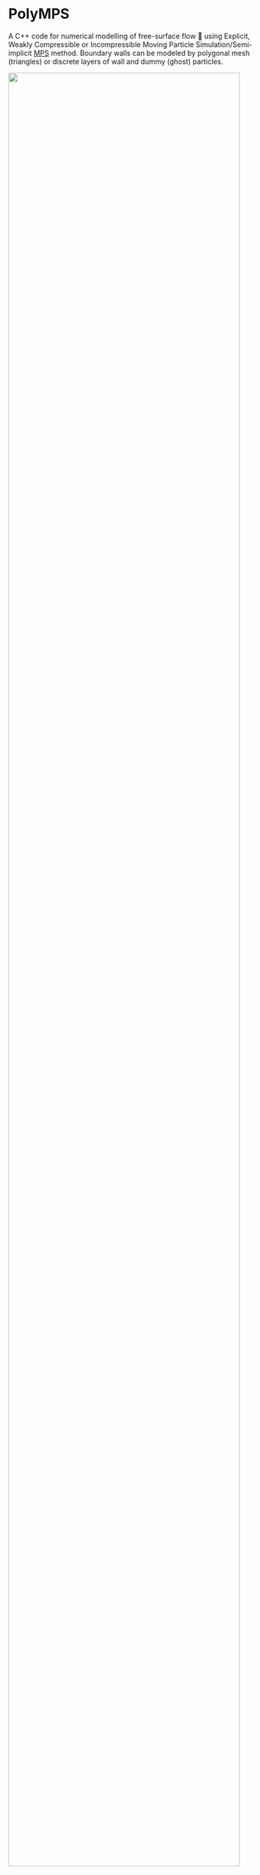 # PolyMPS

A C++ code for numerical modelling of free-surface flow :ocean: using Explicit, Weakly Compressible or Incompressible Moving Particle Simulation/Semi-implicit [MPS](https://doi.org/10.13182/NSE96-A24205) method. Boundary walls can be modeled by polygonal mesh (triangles) or discrete layers of wall and dummy (ghost) particles.

<img src='/output/dambreak01_movie.gif' width="96%">

## How to cite PolyMPS ?
If you use PolyMPS, please cite the following reference:

Rubens Augusto Amaro Junior, Alfredo Gay Neto and Liang-Yee Cheng, "3D WC-MPS coupled with geometrically nonlinear shell for hydro-elastic free-surface flows", International Journal for Numerical Methods in Fluids. https://doi.org/10.1002/fld.5083

## Forum

On the [PolyMPS Discussions](https://github.com/rubensamarojr/polymps/discussions) page you can ask questions, discuss about simulation issues, share ideas, and interact with other members.

## Contents
- [Dependencies](#dependencies)
- [PolyMPS workflow](#polymps-workflow)
- [Input files](#input-files)
    - [Foldernames, Filenames, Physical and Numerical parameters](#foldernames-filenames-physical-and-numerical-parameters)
    - [Solid domain](#solid-domain)
    - [Fluid domain](#fluid-domain)
- [Compile](#compile)
- [Run](#run)
    - [on LINUX](#on-linux)
    - [on WINDOWS](#on-windows)
- [Json input filename](#json-input-filename)
- [Additional note](#additional-note)
- [Output](#output)
- [Directories](#directories)
- [License](#license)

## Dependencies

- [GCC (GNU Compiler Collection)](https://gcc.gnu.org)
- [Eigen](http://eigen.tuxfamily.org)
- [libigl](https://github.com/libigl/libigl)
- [JSON for Modern C++](https://github.com/nlohmann/json)

In order to install C++ compiler (GCC) on **windows**, we recommend to install [Cygwin](https://cygwin.com). You can find [here](https://www3.ntu.edu.sg/home/ehchua/programming/howto/Cygwin_HowTo.html) how to install Cygwin. 
The following Packages should be selected during the Cygwin installation:
- automake
- gcc-core
- gcc-fortran
- gcc-g++
- gdb
- libstdc++
- make

Eigen, libigl and JSON for Modern C++ are third party [header-only](https://en.wikipedia.org/wiki/Header-only) libraries, i.e., they do not need to be separately compiled, packaged and installed to be used :heart_eyes:.

## PolyMPS workflow

<img src='/output/workflow.jpg' width="100%">

## Input files

Please have a look at some examples in the folder [**input**](https://github.com/rubensamarojr/polymps/tree/master/input).

### Foldernames, Filenames, Physical and Numerical parameters
It is necessary to create a file (extension **.json**) and set all parameters.

### Solid domain
1. ... using **triangular meshes**. It is necessary to create a file (extension **.stl**) with informations about the initial geometry.
2. ... using **particles**. Necessary to add one layer of wall particles (material ID = 2) and two layers of dummy particles (material ID = 3) in the **.grid** file.

<a id='fluid_input'></a>
### Fluid domain
It is necessary to create a file (extension **.grid**) with informations about the initial geometry and some numerical and physical parameters:
- First line: **0**
- Second line: **number of particles**
- Next lines in the columns:
    - material **ID**
    - initial coordinates of particles **X** **Y** **Z** 
    - initial fluid velocities **VX** **VY** **VZ** (generally 0.0 0.0 0.0)
    - initial particle pressure **P** (generally 0.0)
    - initial presure average **PAV** (generally 0.0)

## Compile

Code compiled and tested on Windows 7, and Linux CentOS 7 and Ubuntu64.

You can build the project in GNU/Linux using the makefile. Follow these steps (CPU version):

Clone this repository into your system using `terminal in Linux`, and [Git BASH](https://gitforwindows.org/) `or command prompt (cmd) in Windows`
```bash
git clone https://github.com/rubensaaj/polymps.git
```
Go to the folder **polymps**
```bash
cd polymps
```
Now, clone the third party libraries. You must run two commands
```bash
git submodule init
```
to initialize your local configuration file, and 
```bash
git submodule update
```
to fetch all the data from the third party libraries.

Edit the `Makefile` file (if necessary) with a text editor.

Make sure the environment is clean and ready to compile
```bash
make clean
```
Execute make
```bash
make all
```

This should create a binary `main` in folder **bin**

## Run

### on LINUX

In the terminal, type
```bash
./bin/main
```
### on WINDOWS

You can do this in two ways:

1st way - In the command prompt, type
```bash
bin\main.exe
```
2nd way - Move the *main.exe* from the folder **bin** to the root folder **polymps**. After that, double click on *main.exe*.

## Json input filename
Type the name of the json input file (located in input directory), e.g.
```bash
MpsInputExample
```

You can specify a different case by changing numerical and physical parameters in the input json file. Also, input grid and stl files can be updated according your problem. We recommend that you rename the json file, e.g. **case_02.json**, and set a new name to output folder.
After that, you can run PolyMPS at any time, and type the name of the new json input file, e.g.
```bash
case_02
```

## Additional Note
:warning: If the terminal shows an error message at this step, the problem may be related to the input file **dam1610_3D_fluid_lo0p010_mps.grid**. Please, go to the directory **input/grid** and extract the compressed folder [**grid.zip**](https://github.com/rubensamarojr/polymps/blob/master/input/grid/grid.zip) in the grid directory itself. Check if **dam1610_3D_fluid_lo0p010_mps.grid** contains the data mentioned before in [FLUID DOMAIN](#fluid_input). After that, try to run the code again.

## Output
This code writes pvd (header file) and corresponding vtu files as output. Look in the **output** directory.
You can visualize them by open the pvd file with [Paraview](https://www.paraview.org) :eyes:.

## Directories

The PolyMPS contains several files and directories:

| File/Folder | Description |
| --- | --- |
| eigen | library for linear algebra: matrices, vectors, numerical solvers, and related algorithms |
| include | header files |
| input |	simple input examples (json, grid and stl files). Grid files compressed in a folder|
| libigl | geometry processing library |
| json | file that uses human-readable text to store and transmit data objects |
| output |ouput files (pvd, vtu and txt files) |
| src |	source files |
| LICENSE |	MIT License |
| Makefile | set of tasks to compile the program |
| README |text file |

## License

This project is licensed under the MIT License - see the [LICENSE](LICENSE) file for details.
